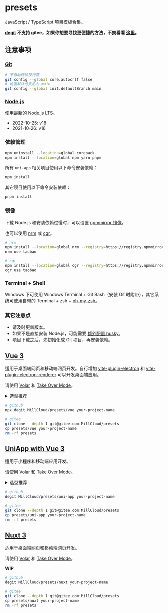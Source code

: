 # presets

JavaScript / TypeScript 项目模板合集。

**[degit](https://github.com/Rich-Harris/degit) 不支持 gitee，如果你想要寻找更便捷的方法，不妨看看 [这里](https://www.google.com/search?q=git+clone+subdirectory&oq=git+clone+subdirectory&ie=UTF-8)。**

## 注意事项

### [Git](https://git-scm.com/)

```sh
# 不自动转换换行符
git config --global core.autocrlf false
# 设置默认分支名为 main
git config --global init.defaultBranch main
```

### [Node.js](https://nodejs.org/)

使用最新的 Node.js LTS。

- 2022-10-25: v18
- 2021-10-26: v16

### 依赖管理

```sh
npm uninstall --location=global corepack
npm install --location=global npm yarn pnpm
```

所有 `uni-app` 相关项目使用以下命令安装依赖：

```sh
npm install
```

其它项目使用以下命令安装依赖：

```sh
pnpm install
```

### 镜像

下载 Node.js 和安装依赖过慢时，可以设置 [npmmirror 镜像](https://npmmirror.com/)。

也可以使用 [nrm](https://github.com/Pana/nrm) 或 [cgr](https://github.com/daysai/cgr)。

```sh
# nrm
npm install --location=global nrm --registry=https://registry.npmmirror.com
nrm use taobao

# cgr
npm install --location=global cgr --registry=https://registry.npmmirror.com
cgr use taobao
```

### Terminal + Shell

Windows 下可使用 Windows Terminal + Git Bash（安装 Git 时附带），其它系统可使用自带的 Terminal + zsh + [oh-my-zsh](https://github.com/ohmyzsh/ohmyzsh/wiki)。

### 其它注意点

- 请及时更新版本。
- 如果不是直接安装 Node.js，可能需要 [额外配置 husky](https://typicode.github.io/husky/#/?id=troubleshoot)。
- 项目下载之后，先初始化成 Git 项目，再安装依赖。

## [Vue 3](https://vuejs.org/)

适用于桌面端网页和移动端网页开发。自行增加 [vite-plugin-electron](https://github.com/electron-vite/vite-plugin-electron/tree/main/packages/electron) 和 [vite-plugin-electron-renderer](https://github.com/electron-vite/vite-plugin-electron/tree/main/packages/electron-renderer) 可以开发桌面端应用。

请使用 [Volar](https://github.com/johnsoncodehk/volar) 和 [Take Over Mode](https://github.com/johnsoncodehk/volar/discussions/471)。

<details>
  <summary>选型推荐</summary>
  <p>组件库</p>
  <ul>
    <li><a href="https://next.vuetifyjs.com/" target="_blank" rel="noopener noreferrer">vuetify</a></li>
    <li><a href="https://element-plus.org/" target="_blank" rel="noopener noreferrer">elemet-plus</a>（已内置）</li>
    <li><a href="https://antdv.com/" target="_blank" rel="noopener noreferrer">ant-design-vue</a></li>
    <li><a href="https://vant-ui.github.io/vant/" target="_blank" rel="noopener noreferrer">vant</a></li>
    <li><a href="https://nutui.jd.com/" target="_blank" rel="noopener noreferrer">nutui</a></li>
  </ul>
  <p>样式</p>
  <ul>
    <li><a href="https://tailwindcss.com/" target="_blank" rel="noopener noreferrer">tailwindcss</a>（已内置）</li>
    <li><a href="https://github.com/unocss/unocss" target="_blank" rel="noopener noreferrer">unocss</a></li>
  </ul>
  <p>组合式</p>
  <ul>
    <li><a href="https://vueuse.org/" target="_blank" rel="noopener noreferrer">vue-use</a>（已内置）</li>
  </ul>
</details>

```sh
# github
npx degit MillCloud/presets/vue your-project-name

# gitee
git clone --depth 1 git@gitee.com:MillCloud/presets
cp presets/vue your-project-name
rm -rf presets
```

## [UniApp with Vue 3](https://uniapp.dcloud.io/)

适用于小程序和移动端应用开发。

请使用 [Volar](https://github.com/johnsoncodehk/volar) 和 [Take Over Mode](https://github.com/johnsoncodehk/volar/discussions/471)。

<details>
  <summary>选型推荐</summary>
  <p>组件库</p>
  <ul>
    <li><a href="https://github.com/dcloudio/uni-ui" target="_blank" rel="noopener noreferrer">uni-ui</a>（已内置）</li>
  </ul>
  <p>样式</p>
  <ul>
    <li><a href="https://tailwindcss.com/" target="_blank" rel="noopener noreferrer">tailwindcss</a>（已内置）</li>
    <li><a href="https://github.com/unocss/unocss" target="_blank" rel="noopener noreferrer">unocss</a></li>
  </ul>
  <p>组合式</p>
  <ul>
    <li><a href="https://vueuse.org/" target="_blank" rel="noopener noreferrer">vue-use</a>（已内置）</li>
    <li><a href="https://github.com/ModyQyW/uni-helper/tree/main/packages/uni-app-use" target="_blank" rel="noopener noreferrer">uni-app-use</a>（已内置）</li>
  </ul>
</details>

```sh
# github
degit MillCloud/presets/uni-app your-project-name

# gitee
git clone --depth 1 git@gitee.com:MillCloud/presets
cp presets/uni-app your-project-name
rm -rf presets
```

## [Nuxt 3](https://v3.nuxtjs.org/)

适用于桌面端网页和移动端网页开发。

请使用 [Volar](https://github.com/johnsoncodehk/volar) 和 [Take Over Mode](https://github.com/johnsoncodehk/volar/discussions/471)。

**WIP**

```sh
# github
degit MillCloud/presets/nuxt your-project-name

# gitee
git clone --depth 1 git@gitee.com:MillCloud/presets
cp presets/nuxt your-project-name
rm -rf presets
```

